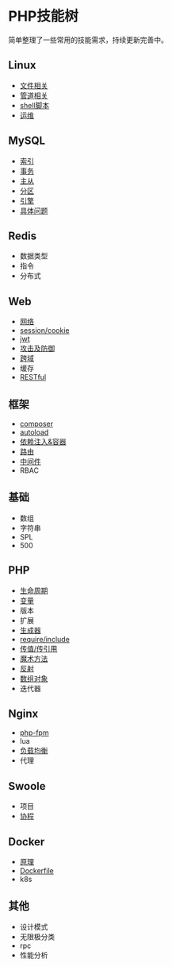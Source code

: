 # PHP技能树

简单整理了一些常用的技能需求，持续更新完善中。

## Linux
- [文件相关](./linux/file.md)
- [管道相关](./linux/grep.md)
- [shell脚本](./linux/shell.md)
- [运维](./linux/devops.md)

## MySQL
- [索引](./mysql/index.md)
- [事务](./mysql/transaction.md)
- [主从](./mysql/replication.md)
- [分区](./mysql/partition.md)
- [引擎](./mysql/engine.md)
- [具体问题](./mysql/question.md)

## Redis
- 数据类型
- 指令
- 分布式

## Web
- [网络](./web/web.md)
- [session/cookie](./web/cookie.md)
- [jwt](./web/jwt.md)
- [攻击及防御](./web/attack.md)
- [跨域](./web/cors.md)
- 缓存
- [RESTful](./web/rest.md)

## 框架
- [composer](./framework/composer.md)
- [autoload](./framework/autoload.md)
- [依赖注入&容器](./framework/container.md)
- [路由](./framework/route.md)
- [中间件](./framework/middleware.md)
- RBAC

## 基础
- 数组
- 字符串
- SPL
- 500

## PHP
- [生命周期](./php/life-cycle.md)
- [变量](./php/variable.md)
- 版本
- 扩展
- [生成器](./php/generator.md)
- [require/include](./php/include.md)
- [传值/传引用](./php/pass-value.md)
- [魔术方法](./php/magic.md)
- [反射](./php/reflection.md)
- [数组对象](./php/array-object.md)
- 迭代器
 
## Nginx
- [php-fpm](./nginx/php.md)
- lua
- [负载均衡](./nginx/balance.md)
- 代理

## Swoole
- 项目
- [协程](./swoole/coroutine.md)

## Docker
- [原理](./docker/docker.md)
- [Dockerfile](./docker/dockerfile.md)
- k8s

## 其他
- 设计模式
- 无限极分类
- rpc
- 性能分析